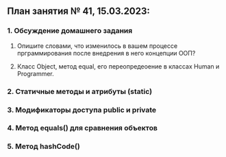 ## План занятия № 41, 15.03.2023:

### 1. Обсуждение домашнего задания
1. Опишите словами, что изменилось в вашем процессе прграммирования после внедрения в него
концепции ООП?

2. Класс Object, метод equal, его переопредеоение в классах Human и Programmer.

### 2. Статичные методы и атрибуты (static)

### 3. Модификаторы доступа public и private 

### 4. Метод equals() для сравнения объектов

### 5. Метод hashCode()





